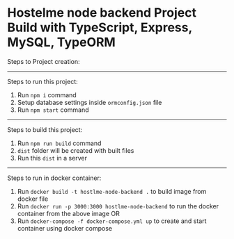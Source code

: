 # Hostelme node backend Project Build with TypeScript, Express, MySQL, TypeORM


Steps to Project creation:

<hr>

Steps to run this project:
1. Run `npm i` command
2. Setup database settings inside `ormconfig.json` file
3. Run `npm start` command

<hr>

Steps to build this project:
1. Run `npm run build` command
2. `dist` folder will be created with built files
3. Run this `dist` in a server

<hr>

Steps to run in docker container:
1. Run `docker build -t hostlme-node-backend .` to build image from docker file
2. Run `docker run -p 3000:3000 hostlme-node-backend` to run the docker container from the above image
OR
1. Run `docker-compose -f docker-compose.yml up` to create and start container using docker compose

